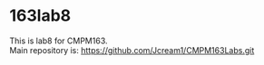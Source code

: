 # 163lab8
This is lab8 for CMPM163.   
Main repository is: https://github.com/Jcream1/CMPM163Labs.git
